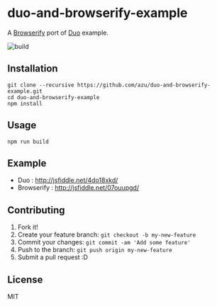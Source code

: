 # duo-and-browserify-example

A [Browserify](http://browserify.org/ "Browserify") port of [Duo](http://duojs.org/ "Duo") example.

![build](http://monosnap.com/image/miNs0rWY2oGF96aNQxoUXDudFm9Us7.png)

## Installation

```
git clone --recursive https://github.com/azu/duo-and-browserify-example.git
cd duo-and-browserify-example
npm install
```

## Usage

```
npm run build
```

## Example

- Duo : http://jsfiddle.net/4do18xkd/
- Browserify : http://jsfiddle.net/07ouupgd/

## Contributing

1. Fork it!
2. Create your feature branch: `git checkout -b my-new-feature`
3. Commit your changes: `git commit -am 'Add some feature'`
4. Push to the branch: `git push origin my-new-feature`
5. Submit a pull request :D

## License

MIT
